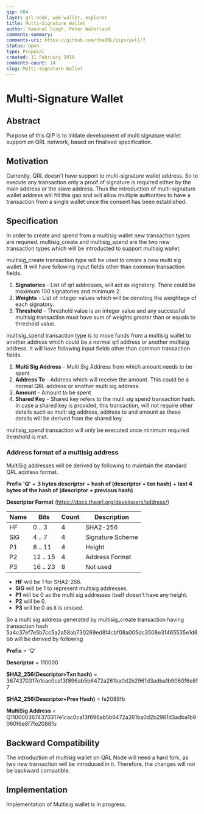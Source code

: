 ```yaml
---
qip: 004
layer: qrl-node, web-wallet, explorer
title: Multi-Signature Wallet
author: Kaushal Singh, Peter Waterland
comments-summary: 
comments-uri: https://github.com/theQRL/qips/pull/7
status: Open
type: Proposal
created: 11 February 2019
comments-count: 14
slug: Multi-Signature Wallet
---
```


# Multi-Signature Wallet 

## Abstract

Purpose of this QIP is to initiate development of multi signature wallet support on QRL network, based on finalised specification.

## Motivation

Currently, QRL doesn't have support to multi-signature wallet address. So to execute any transaction only a proof of signature is required either by the main address or the slave address. Thus the introduction of multi-signature wallet address will fill this gap and will allow multiple authorities to have a transaction from a single wallet once the consent has been established. 

## Specification

In order to create and spend from a multisig wallet new transaction types are required. multisig_create and multisig_spend are the two new transaction types which will be introducted to support multisig wallet. 

multisig_create transaction type will be used to create a new multi sig wallet. It will have following input fields other than common transaction fields.

1. **Signatories** - List of qrl addresses, will act as signatory. There could be maximum 100 signatories and minimum 2.
2. **Weights** - List of integer values which will be denoting the weightage of each signatory.
3. **Threshold** - Threshold value is an integer value and any successful multisig transaction must have sum of weights greater than or equals to threshold value.

multisig_spend transaction type is to move funds from a multisig wallet to another address which could be a normal qrl address or another multisig address. It will have following input fields other than common transaction fields.

1. **Multi Sig Address** - Multi Sig Address from which amount needs to be spent
2. **Address To** - Address which will receive the amount. This could be a normal QRL address or another multi sig address.
3. **Amount** - Amount to be spent
4. **Shared Key** - Shared key refers to the multi sig spend transaction hash. In case a shared key is provided, this transaction, will not require other details such as multi sig address, address to and amount as these details will be derived from the shared key. 

multisig_spend transaction will only be executed once minimum required threshold is met.

### Address format of a multisig address

MultiSig addresses will be derived by following to maintain the standard QRL address format.

**Prefix 'Q'** + **3 bytes descriptor** + **hash of (descriptor + txn hash)** + **last 4 bytes of the hash of (descriptor + previous hash)**

**Descriptor Format** (https://docs.theqrl.org/developers/address/)

| **Name** | **Bits** | **Count** | **Description** |
| --- | --- | --- | --- |
| HF | 0 .. 3 | 4 | SHA2-256 |
| SIG | 4 .. 7 | 4 | Signature Scheme |
| P1 | 8 .. 11 | 4 | Height |
| P2 | 12 .. 15 | 4 | Address Format |
| P3 | 16 .. 23 | 8 | Not used |

- **HF** will be 1 for SHA2-256.
- **SIG** will be 1 to represent multisig addresses.
- **P1** will be 0 as the multi sig addresses itself doesn't have any height.
- **P2** will be 0.
- **P3** will be 0 as it is unused.


So a multi sig address generated by multisig_create transaction having transaction hash 5a4c37ef7e5b7cc5a2a58ab730269ed8f4cbf08a005dc3508e31465535e1d6bb will be derived by following

**Prefix** = 'Q'

**Descriptor** = 110000

**SHA2_256(Descriptor+Txn hash)** = 3674370317e1cac0ca13f896ab5b6472a261ba0d2b2961d3adba1b9060f6e8f7

**SHA2_256(Descriptor+Prev Hash)** = fe2088fb

**MultiSig Address** = Q1100003674370317e1cac0ca13f896ab5b6472a261ba0d2b2961d3adba1b9060f6e8f7fe2088fb

## Backward Compatibility

The introduction of multisig wallet on QRL Node will need a hard fork, as two new transaction will be introduced in it. Therefore, the changes will not be backward compatible.

## Implementation

Implementation of Multisig wallet is in progress.
